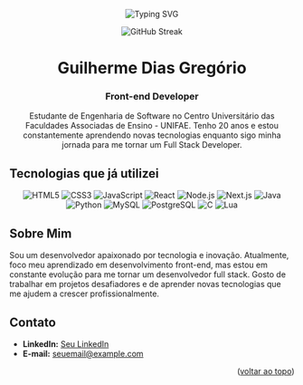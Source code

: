<!-- Guilherme Dias Gregório - Front-end Developer -->

<p align="center">
  <img src="https://readme-typing-svg.demolab.com?font=Fira+Code&pause=1000&color=07F70C&center=true&vCenter=true&repeat=false&width=435&lines=Front-end+Developer" alt="Typing SVG">
</p>

<p align="center">
  <img src="https://streak-stats.demolab.com?user=Guilherme0364&theme=highcontrast&locale=pt_BR&card_width=500&card_height=200" alt="GitHub Streak">
</p>

<h1 align="center">Guilherme Dias Gregório</h1>
<h3 align="center">Front-end Developer</h3>

<p align="center">
  Estudante de Engenharia de Software no Centro Universitário das Faculdades Associadas de Ensino - UNIFAE. Tenho 20 anos e estou constantemente aprendendo novas tecnologias enquanto sigo minha jornada para me tornar um Full Stack Developer.
</p>

## Tecnologias que já utilizei

<p align="center">
  <img src="https://img.shields.io/badge/HTML5-E34F26?style=for-the-badge&logo=html5&logoColor=white" alt="HTML5">
  <img src="https://img.shields.io/badge/CSS3-1572B6?style=for-the-badge&logo=css3&logoColor=white" alt="CSS3">
  <img src="https://img.shields.io/badge/JavaScript-F7DF1E?style=for-the-badge&logo=javascript&logoColor=black" alt="JavaScript">
  <img src="https://img.shields.io/badge/React-20232A?style=for-the-badge&logo=react&logoColor=61DAFB" alt="React">
  <img src="https://img.shields.io/badge/Node.js-339933?style=for-the-badge&logo=nodedotjs&logoColor=white" alt="Node.js">
  <img src="https://img.shields.io/badge/Next.js-000000?style=for-the-badge&logo=nextdotjs&logoColor=white" alt="Next.js">
  <img src="https://img.shields.io/badge/Java-007396?style=for-the-badge&logo=java&logoColor=white" alt="Java">
  <img src="https://img.shields.io/badge/Python-3776AB?style=for-the-badge&logo=python&logoColor=white" alt="Python">
  <img src="https://img.shields.io/badge/MySQL-4479A1?style=for-the-badge&logo=mysql&logoColor=white" alt="MySQL">
  <img src="https://img.shields.io/badge/PostgreSQL-336791?style=for-the-badge&logo=postgresql&logoColor=white" alt="PostgreSQL">
  <img src="https://img.shields.io/badge/C-00599C?style=for-the-badge&logo=c&logoColor=white" alt="C">
  <img src="https://img.shields.io/badge/Lua-2C2D72?style=for-the-badge&logo=lua&logoColor=white" alt="Lua">
</p>

## Sobre Mim

Sou um desenvolvedor apaixonado por tecnologia e inovação. Atualmente, foco meu aprendizado em desenvolvimento front-end, mas estou em constante evolução para me tornar um desenvolvedor full stack. Gosto de trabalhar em projetos desafiadores e de aprender novas tecnologias que me ajudem a crescer profissionalmente.

## Contato

- **LinkedIn:** [Seu LinkedIn](https://www.linkedin.com/in/seu-perfil)
- **E-mail:** seuemail@example.com

<p align="right">(<a href="#readme-top">voltar ao topo</a>)</p>
